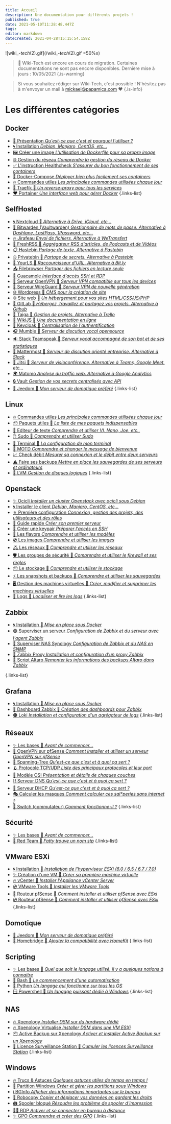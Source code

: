 ```yaml
---
title: Accueil
description: Une documentation pour différents projets !
published: true
date: 2021-05-10T11:28:48.447Z
tags: 
editor: markdown
dateCreated: 2021-04-28T15:15:54.158Z
---
```


![wiki_-_tech_(2).gif](/wiki_-_tech_(2).gif =50%x)
> 🚧  Wiki-Tech est encore en cours de migration. Certaines documentations ne sont pas encore disponibles.
> Dernière mise à jours : 10/05/2021
{.is-warning}

> Si vous souhaitez rédiger sur Wiki-Tech, c'est possible ! N'hésitez pas à m'envoyer un mail à  mickael@papamica.com ❤️
{.is-info}

# Les différentes catégories
## Docker
- [🐳 Présentation *Qu'est-ce que c'est et pourquoi l'utiliser ?*](/Docker/Présentation)
- [🌀 Installation *Debian, Manjaro, CentOS, etc...*](/Docker/Installation)
- [🖼️ Créer une image *L'utilisation de Dockerfile pour sa propre image*](/Docker/Image)
- [🌐 Gestion du réseau *Comprendre la gestion du réseau de Docker*](/Docker/Réseau)
- [✅ L'instruction Healthcheck *S'assurer du bon fonctionnement de ses containers*](/Docker/Heathcheck)
- [💠 Docker-Compose *Déployer bien plus facilement ses containers*](/Docker/Docker-Compose)
- [🔥 Commandes utiles *Les principales commandes utilisées chaque jour*](/Docker/Commandes)
- [💙 Traefik 🚧 *Un reverse-proxy pour tous les services*](/Docker/Traefik)
- [❤️ Portainer *Une interface web pour gérer Docker*](/Docker/Portainer)
{.links-list}


## SelfHosted
- [🌀 Nextcloud 🚧 *Alternative à Drive, iCloud, etc...*](/SelfHosted/Nextcloud)
- [💠 Bitwarden (Vaultwarden) *Gestionnaire de mots de passe. Alternative à Dashlane, LastPass, 1Password, etc...*](/SelfHosted/Bitwarden)
- [🔥 Jirafeau *Envoi de fichiers. Alternative à WeTransfert*](/SelfHosted/Jirafeau)
- [📰 FreshRSS 🚧 *Aggrégateur RSS d'articles, de Podcasts et de Vidéos*](/SelfHosted/FreshRSS)
- [📋 Hastebin *Partage de texte. Alternative à Pastebin*](/SelfHosted/Hastebin)
- [🤐 Privatebin 🚧 *Partage de secrets. Alternative à Pastebin*](/SelfHosted/Privatebin)
- [🔗 YourLS 🚧 *Raccourcisseur d'URL. Alternative à Bit.ly*](/SelfHosted/YourLS)
- [📤 Filebrowser *Partager des fichiers en lecture seule*](/SelfHosted/Filebrowser)
- [🥗 Guacamole *Interface d'accès SSH et RDP*](/SelfHosted/Guacamole)
- [🔐 Serveur OpenVPN 🚧 *Serveur VPN compatible sur tous les devices*](/SelfHosted/OpenVPN)
- [🔏 Serveur WireGuard 🚧 *Serveur VPN de nouvelle génération*](/SelfHosted/OpenVPN)
- [🌐 Wordpress 🚧 *CMS pour la création de site*](/SelfHosted/Wordpress)
- [🌐 Site web 🚧 *Un hébergement pour vos sites HTML/CSS/JS/PHP*](/SelfHosted/Site-web)
- [📜 GitLab 🚧 *Hébergez, travaillez et partagez vos projets. Alternative à Github*](/SelfHosted/GitLab)
- [👔 Taiga 🚧 *Gestion de projets. Alternative à Trello*](/SelfHosted/Taiga)
- [📖 WikiJS 🚧 *Une documentation en ligne*](/SelfHosted/WikiJS)
- [🔑 Keycloak 🚧 *Centralisation de l'authentification*](/SelfHosted/Keycloak)
- [🎧 Mumble 🚧 *Serveur de discution vocal opensource*](/SelfHosted/Mumble)
- [🔉 Stack Teamspeak 🚧 *Serveur vocal accompagné de son bot et de ses statistiques*](/SelfHosted/Teamspeak)
- [💬 Mattermost 🚧 *Serveur de discution orienté entreprise. Alternative à Slack*](/SelfHosted/Mattermost)
- [🎥 Jitsi 🚧 *Serveur de visioconférence. Alternative à Teams, Google Meet, etc...*](/SelfHosted/Jitsi)
- [🌍 Matomo *Analyse du traffic web. Alternative à Google Analytics*](/SelfHosted/Matomo)
- [🔒 Vault *Gestion de vos secrets centralisés avec API*](/SelfHosted/Vault)
- [🦕 Jeedom 🚧 *Mon serveur de domotique préféré*](/Domotique/Jeedom)
{.links-list}

## Linux
- [🔥 Commandes utiles *Les principales commandes utilisées chaque jour*](/Linux/Commandes)
- [📦 Paquets utiles 🚧 *La liste de mes paquets indispensables*](/Linux/Paquets)
- [📝 Editeur de texte *Comprendre et utiliser VI, Nano, Joe, etc..*](/Linux/Editeur-de-texte)
- [✋ Sudo 🚧 *Comprendre et utiliser Sudo*](/Linux/Sudo)
- [🔳 Terminal 🚧 *La configuration de mon terminal*](/Linux/Terminal)
- [📆 MOTD *Comprendre et changer le message de bienvenue*](/Linux/MOTD)
- [📈 Check débit *Mesurer sa connexion et le débit entre deux serveurs*](/Linux/Check-debit)
- [⚠️ Faire ses backups *Mettre en place les sauvegardes de ses serveurs et ordinateurs*](/Linux/Backup)
- [💽 LVM *Gestion de disques logiques*](/Linux/LVM)
{.links-list}

## Openstack
- [✨ Ocicli *Installer un cluster Openstack avec ocicli sous Debian*](/Openstack/Installation)
- [🌀 Installer le client *Debian, Manjaro, CentOS, etc...*](/Openstack/Installation)
- [⚜️ Première configuration *Connexion, gestion des projets, des utilisateurs et des rôles*](/Openstack/Environnement)
- [🏁 Guide rapide *Créer son premier serveur*](/Openstack/Premier-Pas)
- [🔑 Créer une keypair *Préparer l'accès en SSH*](/Openstack/Keypair)
- [💠 Les flavors *Comprendre et utiliser les modèles*](/Openstack/Flavors)
- [💿 Les images *Comprendre et utiliser les images*](/Openstack/Images)
- [🖧 Les réseaux 🚧 *Comprendre et utiliser les réseaux*](/Openstack/Réseaux)
- [🛡️ Les groupes de sécurité 🚧 *Comprendre et utiliser le firewall et ses règles*](/Openstack/Firewall)
- [📦 Le stockage 🚧 *Comprendre et utiliser le stockage*](/Openstack/Stockage)
- [⚡ Les snapshots et backups 🚧 *Comprendre et utiliser les sauvegardes*](/Openstack/Backups)
- [🖥️ Gestion des machines virtuelles 🚧 *Créer, modifier et supprimer les machines virtuelles*](/Openstack/Machine-virtuelle)
- [📃 Logs 🚧 *Localiser et lire les logs*](/Openstack/Logs)
{.links-list}

## Zabbix
- [🌀 Installation 🚧 *Mise en place sous Docker*](/Zabbix/Installation)
- [🟢 Superviser un serveur *Configuration de Zabbix et du serveur avec l'agent Zabbix*](/Zabbix/Agent-Zabbix)
- [🔵 Superviser NAS Synology *Configuration de Zabbix et du NAS en SNMP*](/Zabbix/SNMP)
- [🔴 Zabbix Proxy *Installation et configuration d'un proxy Zabbix*](/Zabbix/Proxy)
- [📜 Script Altaro *Remonter les informations des backups Altaro dans Zabbix*](/Zabbix/Altaro)

{.links-list}

## Grafana
- [🌀 Installation 🚧 *Mise en place sous Docker*](/Grafana/Installation)
- [🔴 Dashboard Zabbix 🚧 *Création des dashboards pour Zabbix*](/Grafana/Zabbix)
- [🟠 Loki *Installation et configuration d'un agrégateur de logs*](/Grafana/Loki)
{.links-list}

## Réseaux
- [✨ Les bases 🚧 *Avant de commencer...*](/Réseaux/Bases)
- [💠 OpenVPN sur pfSense *Comment installer et utiliser un serveur OpenVPN sur pfSense*](/Réseaux/pfSense-OpenVPN)
- [🌲 Spanning-Tree *Qu'est-ce que c'est et à quoi ça sert ?*](/Réseaux/Spanning-Tree)
- [🪝 Protocole TCP/UDP *Liste des principaux protocoles et leur port*](/Réseaux/TCP-UDP)
- [🧪 Modèle OSI *Présentation et détails de chaques couches*](/Réseaux/OSI)
- [⛓️ Serveur DNS *Qu'est-ce que c'est et à quoi ça sert ?*](/Réseaux/DNS)
- [📌 Serveur DHCP *Qu'est-ce que c'est et à quoi ça sert ?*](/Réseaux/DHCP)
- [🎭 Calculer les masques *Comment calculer ces sal\*peries sans internet ?*](/Réseaux/Masques)
- [🦝 Switch (commutateur) *Comment fonctionne-il ?*](/Réseaux/Masques)
{.links-list}

## Sécurité
- [✨ Les bases 🚧 *Avant de commencer...*](/Sécurité/Bases)
- [🔴 Red Team 🚧 *Fatty trouve un nom stp*](/Sécurité/Red-Team)
{.links-list}

## VMware ESXi
- [🌀 Installation 🚧 *Installation de l'hyperviseur ESXi (6.0 / 6.5 / 6.7 / 7.0)*](/ESXi/Installation)
- [✨ Création d'une VM 🚧 *Créer sa première machine virtuelle*](/ESXi/Création-VM)
- [🔥 vCenter 🚧 *Installer l'Appliance vCenter Server*](/ESXi/vCenter)
- [💿 VMware Tools 🚧 *Installer les VMware Tools*](/ESXi/VMware-Tools)
- [💠 Routeur pfSense 🚧 *Comment installer et utiliser pfSense avec ESxi*](/ESXi/pfSense)
- [💿 Routeur pfSense 🚧 *Comment installer et utiliser pfSense avec ESxi*](/ESXi/pfSense)
{.links-list}

## Domotique
- [🦕 Jeedom 🚧 *Mon serveur de domotique préféré*](/Domotique/Jeedom)
- [🍎 Homebridge 🚧 *Ajouter la compatibilité avec HomeKit*](/Domotique/Jeedom)
{.links-list}

## Scripting
- [✨ Les bases 🚧 *Quel que soit le langage utilisé, il y a quelques notions à connaitre*](/Scripting/Base)
- [🐧 Bash 🚧 *Le commencement d'une automatisation*](/Scripting/Bash)
- [🐍 Python *Un langage qui fonctionne sur tous les OS*](/Scripting/Python)
- [🪟 Powershell 🚧 *Un langage puissant dédié à Windows*](/Scripting/Powershell)
{.links-list}

## NAS
- [🔥 Xpenology *Installer DSM sur du hardware dédié*](/NAS/Xpenology)
- [🔥 Xpenology Virtualisé *Installer DSM dans une VM ESXi*](/NAS/Xpenology-VM)
- [📦 Active Backup sur Xpenology *Activer et installer Active Backup sur un Xpenology*](/NAS/Active-Backup-Xpenology)
- [📼 Licence Surveillance Station 🚧 *Cumuler les licences Surveillance Station*](/NAS/Active-Backup-Xpenology)
{.links-list}

## Windows
- [🔥 Trucs & Astuces *Quelques astuces utiles de temps en temps !*](/Windows/Commandes)
- [💽 Partition Windows *Créer et gérer les partitions sous Windows*](/Windows/Partitions)
- [ℹ️ BGInfo *Afficher des informations importantes sur le bureau*](/Windows/BGInfo)
- [🤖 Robocopy *Copier et déplacer vos données en gardant les droits*](/Windows/Robocopy)
- [🖨️ Spooler bloqué *Résoudre les problème de spooler d'impression*](/Windows/Spooler)
- [👨‍💻 RDP *Activer et se connecter en bureau à distance*](/Windows/RDP)
- [✨ GPO *Comprendre et créer des GPO*](/Windows/GPO)
{.links-list}